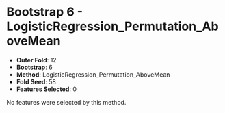 # Bootstrap 6 - LogisticRegression_Permutation_AboveMean

- **Outer Fold**: 12
- **Bootstrap**: 6
- **Method**: LogisticRegression_Permutation_AboveMean
- **Fold Seed**: 58
- **Features Selected**: 0

No features were selected by this method.
